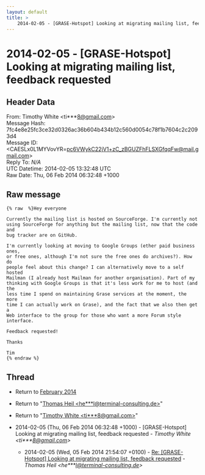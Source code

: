 ```yaml
---
layout: default
title: >
    2014-02-05 - [GRASE-Hotspot] Looking at migrating mailing list,	feedback requested
---
```


# 2014-02-05 - [GRASE-Hotspot] Looking at migrating mailing list,	feedback requested

## Header Data

From: Timothy White \<ti***8@gmail.com\><br>
Message Hash: 7fc4e8e25fc3ce32d0326ac36b604b434b12c560d0054c78f1b7604c2c2093d4<br>
Message ID: \<CAESLx0L1MYVovYR=pc6VWykC22jV1+zC_zBGUZFhFLSXGfqqFw@mail.gmail.com\><br>
Reply To: _N/A_<br>
UTC Datetime: 2014-02-05 13:32:48 UTC<br>
Raw Date: Thu, 06 Feb 2014 06:32:48 +1000<br>

## Raw message

```
{% raw  %}Hey everyone

Currently the mailing list is hosted on SourceForge. I'm currently not
using SourceForge for anything but the mailing list, now that the code and
bug tracker are on GitHub.

I'm currently looking at moving to Google Groups (ether paid business ones,
or free ones, although I'm not sure the free ones do archives?). How do
people feel about this change? I can alternatively move to a self hosted
Mailman (I already host Mailman for another organisation). Part of my
thinking with Google Groups is that it's less work for me to host (and the
less time I spend on maintaining Grase services at the moment, the more
time I can actually work on Grase), and the fact that we also then get a
Web interface to the group for those who want a more Forum style interface.

Feedback requested!

Thanks

Tim
{% endraw %}
```

## Thread

+ Return to [February 2014](/archive/2014/02)

+ Return to "[Thomas Heil <he***l<span>@</span>terminal-consulting.de>](/authors/he___l_at_terminalconsulting_de)"
+ Return to "[Timothy White <ti***8<span>@</span>gmail.com>](/authors/ti___8_at_gmail_com)"

+ 2014-02-05 (Thu, 06 Feb 2014 06:32:48 +1000) - [GRASE-Hotspot] Looking at migrating mailing list,	feedback requested - _Timothy White \<ti***8@gmail.com\>_
  + 2014-02-05 (Wed, 05 Feb 2014 21:54:07 +0100) - [Re: [GRASE-Hotspot] Looking at migrating mailing list,	feedback requested](/archive/2014/02/8f5dd73ee0d3b76bdf06fd0db032dc931aab62750ae262ea7e9a6391756f25ea) - _Thomas Heil \<he***l@terminal-consulting.de\>_

